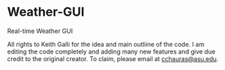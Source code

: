 # Weather-GUI
Real-time Weather GUI



All rights to Keith Galli for the idea and main outliine of the code. I am editing the code completely and adding many new features and give due credit to the original creator. To claim, please email at cchauras@asu.edu.
